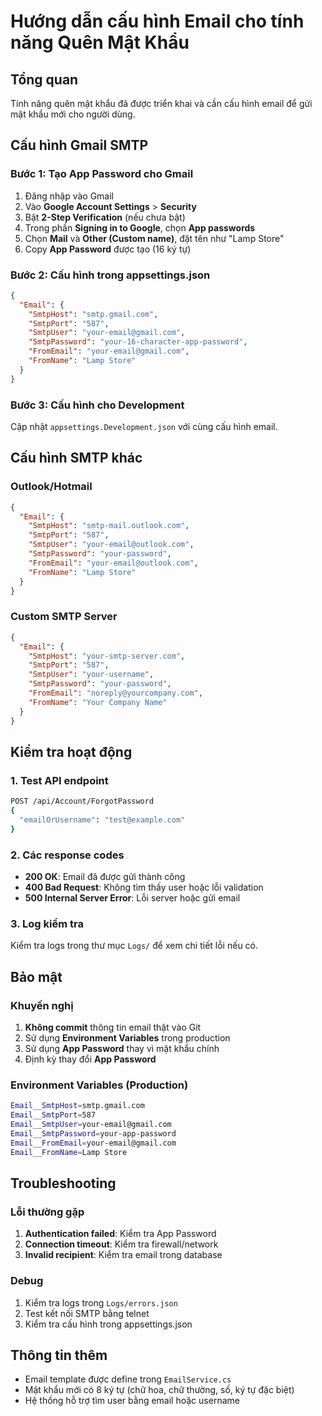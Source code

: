 # Hướng dẫn cấu hình Email cho tính năng Quên Mật Khẩu

## Tổng quan
Tính năng quên mật khẩu đã được triển khai và cần cấu hình email để gửi mật khẩu mới cho người dùng.

## Cấu hình Gmail SMTP

### Bước 1: Tạo App Password cho Gmail
1. Đăng nhập vào Gmail
2. Vào **Google Account Settings** > **Security**
3. Bật **2-Step Verification** (nếu chưa bật)
4. Trong phần **Signing in to Google**, chọn **App passwords**
5. Chọn **Mail** và **Other (Custom name)**, đặt tên như "Lamp Store"
6. Copy **App Password** được tạo (16 ký tự)

### Bước 2: Cấu hình trong appsettings.json

```json
{
  "Email": {
    "SmtpHost": "smtp.gmail.com",
    "SmtpPort": "587",
    "SmtpUser": "your-email@gmail.com",
    "SmtpPassword": "your-16-character-app-password",
    "FromEmail": "your-email@gmail.com",
    "FromName": "Lamp Store"
  }
}
```

### Bước 3: Cấu hình cho Development
Cập nhật `appsettings.Development.json` với cùng cấu hình email.

## Cấu hình SMTP khác

### Outlook/Hotmail
```json
{
  "Email": {
    "SmtpHost": "smtp-mail.outlook.com",
    "SmtpPort": "587",
    "SmtpUser": "your-email@outlook.com",
    "SmtpPassword": "your-password",
    "FromEmail": "your-email@outlook.com",
    "FromName": "Lamp Store"
  }
}
```

### Custom SMTP Server
```json
{
  "Email": {
    "SmtpHost": "your-smtp-server.com",
    "SmtpPort": "587",
    "SmtpUser": "your-username",
    "SmtpPassword": "your-password",
    "FromEmail": "noreply@yourcompany.com",
    "FromName": "Your Company Name"
  }
}
```

## Kiểm tra hoạt động

### 1. Test API endpoint
```bash
POST /api/Account/ForgotPassword
{
  "emailOrUsername": "test@example.com"
}
```

### 2. Các response codes
- **200 OK**: Email đã được gửi thành công
- **400 Bad Request**: Không tìm thấy user hoặc lỗi validation
- **500 Internal Server Error**: Lỗi server hoặc gửi email

### 3. Log kiểm tra
Kiểm tra logs trong thư mục `Logs/` để xem chi tiết lỗi nếu có.

## Bảo mật

### Khuyến nghị
1. **Không commit** thông tin email thật vào Git
2. Sử dụng **Environment Variables** trong production
3. Sử dụng **App Password** thay vì mật khẩu chính
4. Định kỳ thay đổi **App Password**

### Environment Variables (Production)
```bash
Email__SmtpHost=smtp.gmail.com
Email__SmtpPort=587
Email__SmtpUser=your-email@gmail.com
Email__SmtpPassword=your-app-password
Email__FromEmail=your-email@gmail.com
Email__FromName=Lamp Store
```

## Troubleshooting

### Lỗi thường gặp
1. **Authentication failed**: Kiểm tra App Password
2. **Connection timeout**: Kiểm tra firewall/network
3. **Invalid recipient**: Kiểm tra email trong database

### Debug
1. Kiểm tra logs trong `Logs/errors.json`
2. Test kết nối SMTP bằng telnet
3. Kiểm tra cấu hình trong appsettings.json

## Thông tin thêm
- Email template được define trong `EmailService.cs`
- Mật khẩu mới có 8 ký tự (chữ hoa, chữ thường, số, ký tự đặc biệt)
- Hệ thống hỗ trợ tìm user bằng email hoặc username 